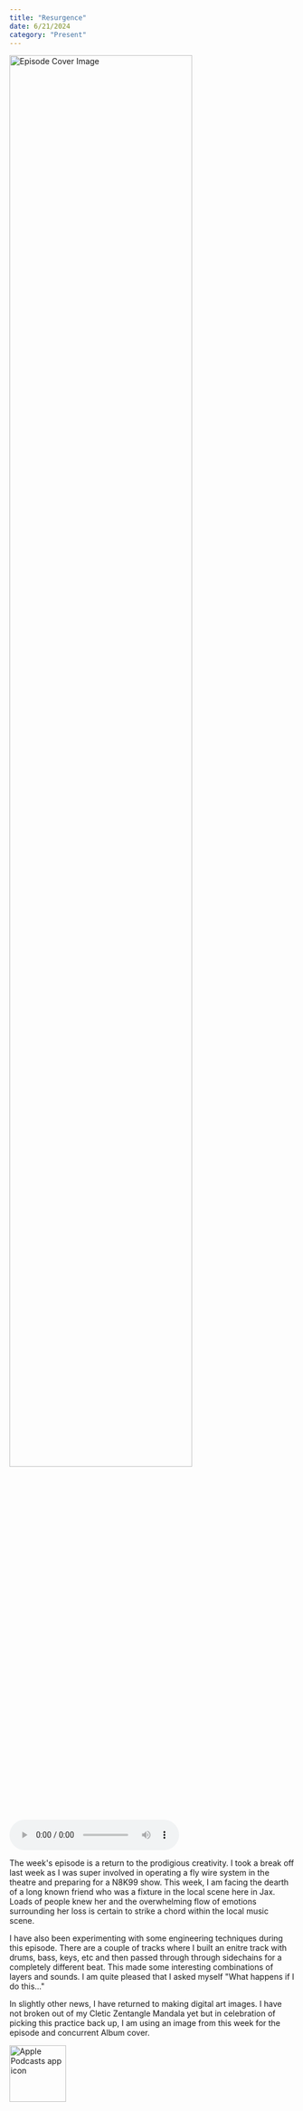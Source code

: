 ```yaml
---
title: "Resurgence"
date: 6/21/2024
category: "Present"
---
```

<img src="https://artwork.captivate.fm/6897461f-98d9-4e36-90cc-8d7a3b024bc2/31FMzP8zopUd8EQZFDMOs9FF.jpg" alt="Episode Cover Image" width=80%/>
<audio controls>
  <source src="https://podcasts.captivate.fm/media/3e5cc49e-da7a-417f-8aea-92927e1fd81f/Episode-109.mp3" type="audio/mpeg">
  Your browser does not support the audio element.
</audio>

<p>The week's episode is a return to the prodigious creativity. I took a break off last week as I was super involved in operating a fly wire system in the theatre and preparing for a N8K99 show. This week, I am facing the dearth of a long known friend who was a fixture in the local scene here in Jax. Loads of people knew her and the overwhelming flow of emotions surrounding her loss is certain to strike a chord within the local music scene.</p><p>I have also been experimenting with some engineering techniques during this episode. There are a couple of tracks where I built an enitre track with drums, bass, keys, etc and then passed through through sidechains for a completely different beat. This made some interesting combinations of layers and sounds. I am quite pleased that I asked myself "What happens if I do this..."</p><p>In slightly other news, I have returned to making digital art images. I have not broken out of my Cletic Zentangle Mandala yet but in celebration of picking this practice back up, I am using an image from this week for the episode and concurrent Album cover. </p>

<a href="https://podcasts.apple.com/us/podcast/living-room-music/id1608791560?tscg=30200&itsct=podcast_box_appicon&ls=1&mttnsubad=1608791560" style="display: inline-block;"><img src="https://toolbox.marketingtools.apple.com/api/v2/badges/app-icon-podcasts/standard/en-us" alt="Apple Podcasts app icon" style="width: 100px; height: 100px; vertical-align: middle; object-fit: contain;" /></a>
    